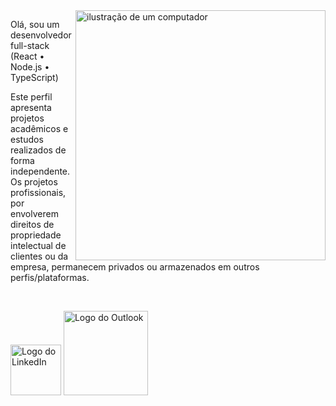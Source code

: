 <!-- <div align="center">
  <a href="https://github.com/MarceloAugustoMonteiro">
  <img height="180em" src="https://github-readme-stats.vercel.app/api/top-langs/?username=marceloaugustomonteiro&layout=compact&langs_count=7&theme=dracula"/>
</div> -->

<img src="https://raw.githubusercontent.com/MicaelliMedeiros/micaellimedeiros/master/image/computer-illustration.png" alt="ilustração de um computador" min-width="400px" max-width="400px" width="400px" align="right">

<p align="left">
  Olá, sou um desenvolvedor full-stack (React • Node.js • TypeScript) 
</p>
<!-- 
<p align="left">
  :technologist: Principais tecnologias o qual trabalho diariamente:
</p>
<p align="left">
  :small_blue_diamond: React; <br>
  :small_blue_diamond: Typescript/JavaScript; <br>
  :small_blue_diamond: Node; <br>
  :small_blue_diamond: CSS/SASS; <br>
  :small_blue_diamond: GraphQL/API Rest; <br>
  :small_blue_diamond: Vtex IO/CMS (e-commerce). <br>
</p>-->

<p align="left">
  Este perfil apresenta projetos acadêmicos e estudos realizados de forma independente. Os projetos profissionais, por envolverem direitos de propriedade intelectual de clientes ou da empresa, permanecem privados ou armazenados em outros perfis/plataformas.
</p>

<br>

<p align="left">
  <a href="https://www.linkedin.com/in/marceloamonteiro/" target="_blank" title="LinkedIn">
  <img src="https://img.shields.io/badge/LinkedIn-0A66C2?logo=linkedin&logoColor=white&style=for-the-badge" width="81" alt="Logo do LinkedIn" /></a>
  <a href="mailto:marceelomonteeiro@hotmail.com" title="Outlook">
  <img src="https://img.shields.io/badge/Microsoft_Outlook-0078D4?logo=microsoft-outlook&logoColor=white&style=for-the-badge" width="135" alt="Logo do Outlook" /></a>
</p>

<!--<div style="display: inline_block;">
  <br>
  <img alt="JavaScript" height="30" width="40" src="https://raw.githubusercontent.com/devicons/devicon/master/icons/javascript/javascript-plain.svg">
  <img alt="Typescript" height="30" width="40" src="https://raw.githubusercontent.com/devicons/devicon/master/icons/typescript/typescript-plain.svg"> 
  <img alt="Java" height="37" width="47" src="https://cdn.jsdelivr.net/gh/devicons/devicon/icons/java/java-original-wordmark.svg">
  <img alt="React" height="30" width="40" src="https://raw.githubusercontent.com/devicons/devicon/master/icons/react/react-original.svg">
  <img alt="GraphQL" height="40" width="40" src="https://raw.githubusercontent.com/graphql/graphql-playground/main/packages/graphql-playground-electron/static/icons/icon.ico">
  <img alt="HTML" height="30" width="40" src="https://raw.githubusercontent.com/devicons/devicon/master/icons/html5/html5-original.svg">
  <img alt="CSS" height="30" width="40" src="https://raw.githubusercontent.com/devicons/devicon/master/icons/css3/css3-original.svg">
</div> -->
